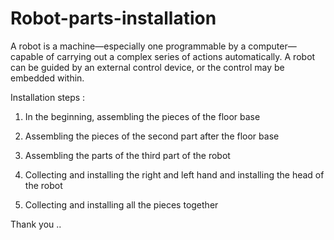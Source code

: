 # Robot-parts-installation

A robot is a machine—especially one programmable by a computer—capable of carrying out a complex series of actions automatically. A robot can be guided by an external control device, or the control may be embedded within.

Installation steps :

1. In the beginning, assembling the pieces of the floor base 

2. Assembling the pieces of the second part after the floor base 


3.  Assembling the parts of the 
third part of the robot 

4. Collecting and installing the right and left hand and installing the head of the robot 

5. Collecting and installing all the pieces together

Thank you ..
